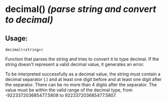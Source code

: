 # decimal() *(parse string and convert to decimal)*

## Usage:
```cedar
decimal(<string>)
```

Function that parses the string and tries to convert it to type decimal. If the string doesn't represent
a valid decimal value, it generates an error.

To be interpreted successfully as a decimal value, the string must contain a decimal separator (.)
and at least one digit before and at least one digit after the separator. There can be no more than
4 digits after the separator. The value must be within the valid range of the decimal type, from
-922337203685477.5808 to 922337203685477.5807.
